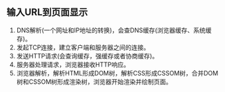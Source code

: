 ## 输入URL到页面显示
1. DNS解析(一个网址和IP地址的转换)，会查DNS缓存(浏览器缓存、系统缓存)。
2. 发起TCP连接，建立客户端和服务器之间的连接。
3. 发送HTTP请求(会查询缓存，强缓存或者协商缓存)。
4. 服务器处理请求，浏览器接收HTTP响应。
5. 浏览器解析，解析HTML形成DOM树，解析CSS形成CSSOM树，合并DOM树和CSSOM树形成渲染树，浏览器开始渲染并绘制页面。
